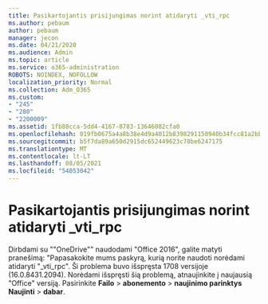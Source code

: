 ```yaml
---
title: Pasikartojantis prisijungimas norint atidaryti _vti_rpc
ms.author: pebaum
author: pebaum
manager: jecon
ms.date: 04/21/2020
ms.audience: Admin
ms.topic: article
ms.service: o365-administration
ROBOTS: NOINDEX, NOFOLLOW
localization_priority: Normal
ms.collection: Adm_O365
ms.custom:
- "245"
- "280"
- "2200009"
ms.assetid: 1fb88cca-5dd4-4167-8783-13646082cfa0
ms.openlocfilehash: 019fb0675a4a8b38e4d9a4012b8398291150940b34fcc81a2bbf96942d3fa9ec
ms.sourcegitcommit: b5f7da89a650d2915dc652449623c78be6247175
ms.translationtype: MT
ms.contentlocale: lt-LT
ms.lasthandoff: 08/05/2021
ms.locfileid: "54053042"
---
```

# <a name="repeated-login-to-open-_vti_rpc"></a>Pasikartojantis prisijungimas norint atidaryti _vti_rpc

Dirbdami su ""OneDrive"" naudodami "Office 2016", galite matyti pranešimą: "Papasakokite mums paskyrą, kurią norite naudoti norėdami atidaryti "_vti_rpc". Ši problema buvo išspręsta 1708 versijoje (16.0.8431.2094). Norėdami išspręsti šią problemą, atnaujinkite į naujausią "Office" versiją. Pasirinkite **Failo** \> **abonemento** \> **naujinimo parinktys Naujinti** \> **dabar**.
  